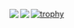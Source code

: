 [![trophy](https://github-profile-trophy.vercel.app/?username=PenRaiStudio&theme=darkhub)](https://github.com/ryo-ma/github-profile-trophy)
<a href="https://github.com/anuraghazra/github-readme-stats">
  <img align="left" src="https://github-readme-stats.vercel.app/api?username=PenRaiStudio&count_private=true&show_icons=true" />
</a>
<a href="https://github.com/anuraghazra/github-readme-stats">
  <img align="left" src="https://github-readme-stats.vercel.app/api/top-langs/?username=PenRaiStudio" />
</a>

